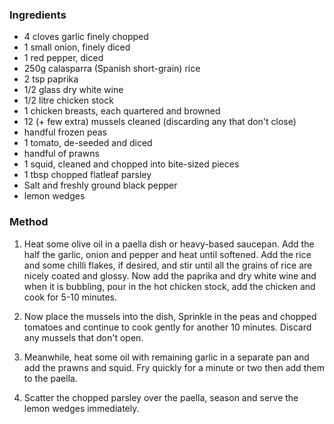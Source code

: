 ### Ingredients

* 4 cloves garlic finely chopped
* 1 small onion, finely diced
* 1 red pepper, diced
* 250g calasparra (Spanish short-grain) rice
* 2 tsp paprika
* 1/2 glass dry white wine
* 1/2 litre chicken stock
* 1 chicken breasts, each quartered and browned
* 12 (+ few extra) mussels cleaned (discarding any that don't close)
* handful frozen peas
* 1 tomato, de-seeded and diced
* handful of prawns
* 1 squid, cleaned and chopped into bite-sized pieces
* 1 tbsp chopped flatleaf parsley
* Salt and freshly ground black pepper
* lemon wedges

### Method

1. Heat some olive oil in a paella dish or heavy-based saucepan. 
Add the half the garlic, onion and pepper and heat until softened. 
Add the rice and some chilli flakes, if desired, 
and stir until all the grains of rice are nicely coated and glossy. 
Now add the paprika and dry white wine and when it is bubbling, 
pour in the hot chicken stock, add the chicken and cook for 5-10 minutes.

2. Now place the mussels into the dish, Sprinkle in the peas and chopped tomatoes 
and continue to cook gently for another 10 minutes. Discard any mussels that don't open.

3. Meanwhile, heat some oil with remaining garlic in a separate pan and add the prawns and squid. 
Fry quickly for a minute or two then add them to the paella. 

4. Scatter the chopped parsley over the paella, season and serve the lemon wedges immediately.

